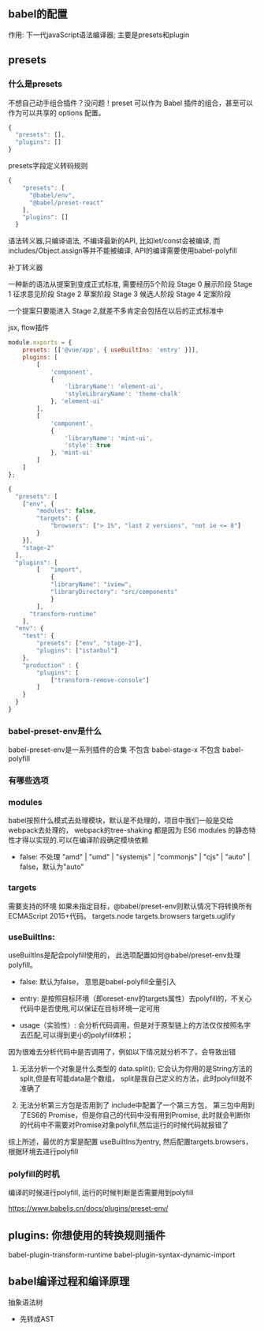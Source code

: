 
## babel的配置
作用: 下一代javaScript语法编译器; 主要是presets和plugin

## presets

### 什么是presets
不想自己动手组合插件？没问题！preset 可以作为 Babel 插件的组合，甚至可以作为可以共享的 options 配置。

```js
{
  "presets": [],
  "plugins": []
}
```
presets字段定义转码规则

```js
{
    "presets": [
      "@babel/env",
      "@babel/preset-react"
    ],
    "plugins": []
  }
```


语法转义器,只编译语法, 不编译最新的API, 比如let/const会被编译, 而includes/Object.assign等并不能被编译, API的编译需要使用babel-polyfill

补丁转义器

一种新的语法从提案到变成正式标准, 需要经历5个阶段
Stage 0  展示阶段
Stage 1  征求意见阶段
Stage 2  草案阶段
Stage 3  候选人阶段
Stage 4  定案阶段

一个提案只要能进入 Stage 2,就差不多肯定会包括在以后的正式标准中

jsx, flow插件



```js
module.exports = {
    presets: [['@vue/app', { useBuiltIns: 'entry' }]],
    plugins: [
        [
            'component',
            {
                'libraryName': 'element-ui',
                'styleLibraryName': 'theme-chalk'
            }, 'element-ui'
        ],
        [
            'component',
            {
                'libraryName': 'mint-ui',
                'style': true
            }, 'mint-ui'
        ]
    ]
};

```
```js
{
  "presets": [
    ["env", {
        "modules": false,
        "targets": {
            "browsers": ["> 1%", "last 2 versions", "not ie <= 8"]
        }
    }],
    "stage-2"
  ],
  "plugins": [
        [   "import",
            {
            "libraryName": "iview",
            "libraryDirectory": "src/components"
            }
        ],
      "transform-runtime"
    ],
  "env": {
    "test": {
        "presets": ["env", "stage-2"],
        "plugins": ["istanbul"]
    },
    "production" : {
        "plugins": [
            ["transform-remove-console"]
        ]
    }
  }
}

```
### babel-preset-env是什么
babel-preset-env是一系列插件的合集
不包含 babel-stage-x
不包含 babel-polyfill

### 有哪些选项
### modules
babel按照什么模式去处理模块，默认是不处理的，项目中我们一般是交给webpack去处理的，
webpack的tree-shaking 都是因为 ES6 modules 的静态特性才得以实现的.可以在编译阶段确定模块依赖
- false: 不处理
"amd" | "umd" | "systemjs" | "commonjs" | "cjs" | "auto" | false，默认为"auto"


### targets
需要支持的环境
如果未指定目标，@babel/preset-env则默认情况下将转换所有ECMAScript 2015+代码。
targets.node
targets.browsers
targets.uglify

### useBuiltIns:
useBuiltIns是配合polyfill使用的， 此选项配置如何@babel/preset-env处理polyfill。

- false: 默认为false， 意思是babel-polyfill全量引入
- entry: 
是按照目标环境（即oreset-env的targets属性）去polyfill的，不关心代码中是否使用,可以保证在目标环境一定可用

- usage（实验性）: 
会分析代码调用，但是对于原型链上的方法仅仅按照名字去匹配,可以得到更小的polyfill体积；

因为很难去分析代码中是否调用了，例如以下情况就分析不了，会导致出错
1. 无法分析一个对象是什么类型的
data.split(); 它会认为你用的是String方法的split,但是有可能data是个数组， split是我自己定义的方法，此时polyfill就不准确了

2. 无法分析第三方包是否用到了
include中配置了一个第三方包， 第三包中用到了ES6的 Promise，但是你自己的代码中没有用到Promise, 此时就会判断你的代码中不需要对Promise对象polyfill,然后运行的时候代码就报错了 


综上所述，最优的方案是配置 useBuiltIns为entry, 然后配置targets.browsers， 根据环境去进行polyfill
### polyfill的时机
编译的时候进行polyfill, 运行的时候判断是否需要用到polyfill

https://www.babeljs.cn/docs/plugins/preset-env/
## plugins: 你想使用的转换规则插件

babel-plugin-transform-runtime
babel-plugin-syntax-dynamic-import

## babel编译过程和编译原理

抽象语法树
- 先转成AST